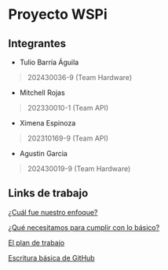 # Proyecto WSPi
## Integrantes
+ Tulio Barría Águila
> 202430036-9 (Team Hardware)
+ Mitchell Rojas
> 202330010-1 (Team API)
+ Ximena Espinoza
> 202310169-9 (Team API)
+ Agustin Garcia
> 202430019-9 (Team Hardware)

## Links de trabajo

[¿Cuál fue nuestro enfoque?](https://github.com/sammmDot/WSPi/wiki/La-visi%C3%B3n)

[¿Qué necesitamos para cumplir con lo básico?](https://github.com/sammmDot/WSPi/wiki/Requisitos)

[El plan de trabajo](https://github.com/sammmDot/WSPi/wiki/Pasos-a-seguir)

[Escritura básica de GitHub](https://docs.github.com/es/get-started/writing-on-github/getting-started-with-writing-and-formatting-on-github/basic-writing-and-formatting-syntax)
